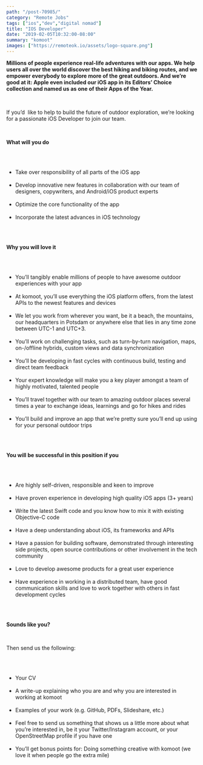 ```yaml
---
path: "/post-70985/"
category: "Remote Jobs"
tags: ["ios","dev","digital nomad"]
title: "IOS Developer"
date: "2019-02-05T10:32:00-08:00"
summary: "komoot"
images: ["https://remoteok.io/assets/logo-square.png"]
---
```


<p><strong>Millions of people experience real-life adventures with our apps. We help users all over the world discover the best hiking and biking routes, and we empower everybody to explore more of the great outdoors. And we&rsquo;re good at it: Apple even included our iOS app in its Editors&rsquo; Choice collection and named us as one of their Apps of the Year. </strong></p><br /><p>If you&rsquo;d &nbsp;like to help to build the future of outdoor exploration, we&rsquo;re looking for a passionate iOS Developer to join our team. &nbsp;</p><br /><p><strong><strong>What will you do</strong></strong></p><br /><ul><br /><li>Take over responsibility of all parts of the iOS app</li><br /><li>Develop innovative new features in collaboration with our team of designers, copywriters, and Android/iOS product experts</li><br /><li>Optimize the core functionality of the app</li><br /><li>Incorporate the latest advances in iOS technology</li><br /></ul><br /><p><strong><strong>Why you will love it</strong></strong></p><br /><ul><br /><li>You&rsquo;ll tangibly enable millions of people to have awesome outdoor experiences with your app</li><br /><li>At komoot, you&rsquo;ll use everything the iOS platform offers, from the latest APIs to the newest features and devices</li><br /><li>We let you work from wherever you want, be it a beach, the mountains, our headquarters in Potsdam or anywhere else that lies in any time zone between UTC-1 and UTC+3.</li><br /><li>You&rsquo;ll work on challenging tasks, such as turn-by-turn navigation, maps, on-/offline hybrids, custom views and data synchronization</li><br /><li>You&rsquo;ll be developing in fast cycles with continuous build, testing and direct team feedback</li><br /><li>Your expert knowledge will make you a key player amongst a team of highly motivated, talented people</li><br /><li>You&rsquo;ll travel together with our team to amazing outdoor places several times a year to exchange ideas, learnings and go for hikes and rides</li><br /><li>You&rsquo;ll build and improve an app that we&rsquo;re pretty sure you&rsquo;ll end up using for your personal outdoor trips</li><br /></ul><br /><p><strong><strong>You will be successful in this position if you</strong></strong></p><br /><ul><br /><li>Are highly self-driven, responsible and keen to improve</li><br /><li>Have proven experience in developing high quality iOS apps (3+ years)</li><br /><li>Write the latest Swift code and you know how to mix it with existing Objective-C code</li><br /><li>Have a deep understanding about iOS, its frameworks and APIs</li><br /><li>Have a passion for building software, demonstrated through interesting side projects, open source contributions or other involvement in the tech community</li><br /><li>Love to develop awesome products for a great user experience</li><br /><li>Have experience in working in a distributed team, have good communication skills and love to work together with others in fast development cycles</li><br /></ul><br /><p><strong><strong>Sounds like you?</strong></strong></p><br /><p>Then send us the following:</p><br /><ul><br /><li>Your CV</li><br /><li>A write-up explaining who you are and why you are interested in working at komoot</li><br /><li>Examples of your work (e.g. GitHub, PDFs, Slideshare, etc.)</li><br /><li>Feel free to send us something that shows us a little more about what you&rsquo;re interested in, be it your Twitter/Instagram account, or your OpenStreetMap profile if you have one</li><br /><li>You&rsquo;ll get bonus points for: Doing something creative with komoot (we love it when people go the extra mile)</li><br /></ul>
